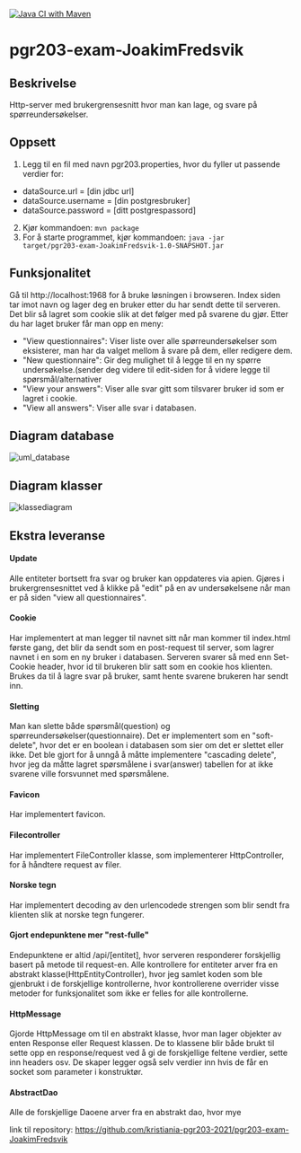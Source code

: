 [![Java CI with Maven](https://github.com/kristiania-pgr203-2021/pgr203-exam-JoakimFredsvik/actions/workflows/maven.yml/badge.svg)](https://github.com/kristiania-pgr203-2021/pgr203-exam-JoakimFredsvik/actions/workflows/maven.yml)
# pgr203-exam-JoakimFredsvik
## Beskrivelse
Http-server med brukergrensesnitt hvor man kan lage, og svare på spørreundersøkelser.

## Oppsett
1. Legg til en fil med navn pgr203.properties, hvor du fyller ut passende verdier for: 
  - dataSource.url = [din jdbc url]
  - dataSource.username = [din postgresbruker] 
  - dataSource.password = [ditt postgrespassord]
2. Kjør kommandoen: <code>mvn package</code>
3. For å starte programmet, kjør kommandoen: <code>java -jar target/pgr203-exam-JoakimFredsvik-1.0-SNAPSHOT.jar</code>

## Funksjonalitet
Gå til http://localhost:1968 for å bruke løsningen i browseren.
Index siden tar imot navn og lager deg en bruker etter du har sendt dette til serveren. Det blir så lagret som cookie slik at det følger med på svarene du gjør.
Etter du har laget bruker får man opp en meny:
  - "View questionnaires": Viser liste over alle spørreundersøkelser som eksisterer, man har da valget mellom å svare på dem, eller redigere dem.
  - "New questionnaire": Gir deg mulighet til å legge til en ny spørre undersøkelse.(sender deg videre til edit-siden for å videre legge til spørsmål/alternativer
  - "View your answers": Viser alle svar gitt som tilsvarer bruker id som er lagret i cookie.
  - "View all answers": Viser alle svar i databasen. 

## Diagram database
![uml_database](https://user-images.githubusercontent.com/71790015/141684484-4277c2cc-b9ed-4cba-8b20-d91dd6d07d23.png)

## Diagram klasser
![klassediagram](https://user-images.githubusercontent.com/71790015/141684817-e5ca68ae-8245-4631-9bb1-be97f0bb733a.png)


## Ekstra leveranse
#### Update
Alle entiteter bortsett fra svar og bruker kan oppdateres via apien. Gjøres i brukergrensesnittet ved å klikke på "edit" på en av undersøkelsene når man er på siden "view all questionnaires".
#### Cookie
Har implementert at man legger til navnet sitt når man kommer til index.html første gang, det blir da sendt som en post-request til server, som lagrer navnet i en
som en ny bruker i databasen. Serveren svarer så med enn Set-Cookie header, hvor id til brukeren blir satt som en cookie hos klienten. Brukes da til å lagre svar på bruker, samt hente svarene brukeren har sendt inn.
#### Sletting
Man kan slette både spørsmål(question) og spørreundersøkelser(questionnaire). Det er implementert som en "soft-delete", hvor det er en boolean i databasen som sier om det er slettet eller ikke. Det ble gjort for å unngå å måtte implementere "cascading delete", hvor jeg da måtte lagret spørsmålene i svar(answer) tabellen for at ikke svarene ville forsvunnet med spørsmålene.
#### Favicon
Har implementert favicon.
#### Filecontroller
Har implementert FileController klasse, som implementerer HttpController, for å håndtere request av filer.
#### Norske tegn
Har implementert decoding av den urlencodede strengen som blir sendt fra klienten slik at norske tegn fungerer.
#### Gjort endepunktene mer "rest-fulle"
Endepunktene er altid /api/[entitet], hvor serveren responderer forskjellig basert på metode til request-en. Alle kontrollere for entiteter arver fra en abstrakt klasse(HttpEntityController), hvor jeg samlet koden som ble gjenbrukt i de forskjellige kontrollerne, hvor kontrollerene overrider visse metoder for funksjonalitet som ikke er felles for alle kontrollerne.
#### HttpMessage
Gjorde HttpMessage om til en abstrakt klasse, hvor man lager objekter av enten Response eller Request klassen. De to klassene blir både brukt til sette opp en response/request ved å gi de forskjellige feltene verdier, sette inn headers osv. De skaper legger også selv verdier inn hvis de får en socket som parameter i konstruktør.
#### AbstractDao
Alle de forskjellige Daoene arver fra en abstrakt dao, hvor mye 



link til repository: https://github.com/kristiania-pgr203-2021/pgr203-exam-JoakimFredsvik
